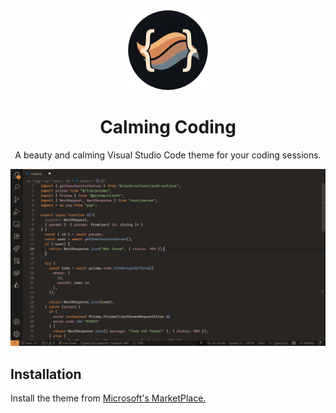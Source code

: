 <div align="center">
<img alt="Calming Coding Logo" src="media/icon.png" width="128">
<h1 align="center">Calming Coding</h1>
<p>A beauty and calming Visual Studio Code theme for your coding sessions.</p>
</div>

<img src="media/editor-view.png" alt="Calming Coding Theme applied to the VS Code editor">

## Installation

Install the theme from [Microsoft's MarketPlace.](https://marketplace.visualstudio.com/items?itemName=CalmingCoding.calming-coding)

